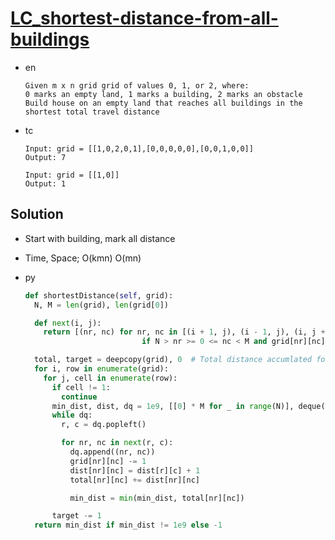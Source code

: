 # [LC_shortest-distance-from-all-buildings](https://leetcode.com/problems/shortest-distance-from-all-buildings)

* en

  ```en
  Given m x n grid grid of values 0, 1, or 2, where:
  0 marks an empty land, 1 marks a building, 2 marks an obstacle
  Build house on an empty land that reaches all buildings in the shortest total travel distance
  ```

* tc

  ```tc
  Input: grid = [[1,0,2,0,1],[0,0,0,0,0],[0,0,1,0,0]]
  Output: 7

  Input: grid = [[1,0]]
  Output: 1
  ```

## Solution

* Start with building, mark all distance

* Time, Space; O(kmn) O(mn)

* py

  ```py
  def shortestDistance(self, grid):
    N, M = len(grid), len(grid[0])

    def next(i, j):
      return [(nr, nc) for nr, nc in [(i + 1, j), (i - 1, j), (i, j + 1), (i, j - 1)]
                            if N > nr >= 0 <= nc < M and grid[nr][nc] == target]

    total, target = deepcopy(grid), 0  # Total distance accumlated for all buildings
    for i, row in enumerate(grid):
      for j, cell in enumerate(row):
        if cell != 1:
          continue
        min_dist, dist, dq = 1e9, [[0] * M for _ in range(N)], deque([(i, j)])
        while dq:
          r, c = dq.popleft()

          for nr, nc in next(r, c):
            dq.append((nr, nc))
            grid[nr][nc] -= 1
            dist[nr][nc] = dist[r][c] + 1
            total[nr][nc] += dist[nr][nc]

            min_dist = min(min_dist, total[nr][nc])

        target -= 1
    return min_dist if min_dist != 1e9 else -1
  ```

